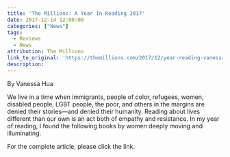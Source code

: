 ```yaml
---
title: 'The Millions: A Year In Reading 2017'
date: 2017-12-14 12:00:00
categories: ["News"]
tags:
  - Reviews
  - News
attribution: The Millions
link_to_original: 'https://themillions.com/2017/12/year-reading-vanessa-hua.html'
description:
---
```



By Vanessa Hua

We live in a time when immigrants, people of color, refugees, women, disabled people, LGBT people, the poor, and others in the margins are denied their stories—and denied their humanity. Reading about lives different than our own is an act both of empathy and resistance. In my year of reading, I found the following books by women deeply moving and illuminating.

For the complete article, please click the link.